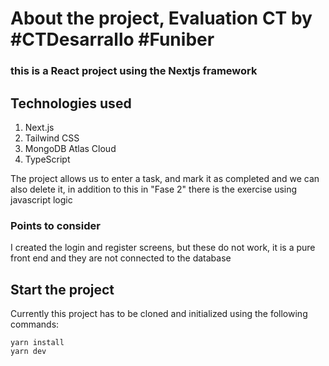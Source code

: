 # About the project, Evaluation CT by #CTDesarrallo #Funiber
### this is a React project using the Nextjs framework

## Technologies used
1. Next.js
2. Tailwind CSS
3. MongoDB Atlas Cloud
4. TypeScript

The project allows us to enter a task, and mark it as completed and we can also delete it, in addition to this in "Fase 2" there is the exercise using javascript logic

### Points to consider
I created the login and register screens, but these do not work, it is a pure front end and they are not connected to the database


## Start the project

Currently this project has to be cloned and initialized using the following commands:

```
yarn install
yarn dev
```
